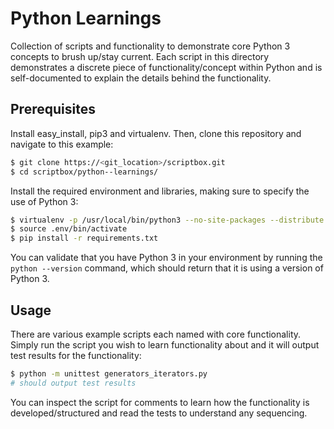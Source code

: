 # Python Learnings

Collection of scripts and functionality to demonstrate core Python 3 concepts to brush up/stay current.
Each script in this directory demonstrates a discrete piece of functionality/concept within Python and
is self-documented to explain the details behind the functionality.

## Prerequisites

Install easy_install, pip3 and virtualenv. Then, clone this repository and navigate to this example:

```bash
$ git clone https://<git_location>/scriptbox.git
$ cd scriptbox/python--learnings/
```

Install the required environment and libraries, making sure to specify the use of Python 3:

```bash
$ virtualenv -p /usr/local/bin/python3 --no-site-packages --distribute .env
$ source .env/bin/activate
$ pip install -r requirements.txt
```

You can validate that you have Python 3 in your environment by running the `python --version` command, which
should return that it is using a version of Python 3.

## Usage

There are various example scripts each named with core functionality. Simply run the script you wish to learn
functionality about and it will output test results for the functionality:

```bash
$ python -m unittest generators_iterators.py
# should output test results
```

You can inspect the script for comments to learn how the functionality is developed/structured and read the
tests to understand any sequencing.
